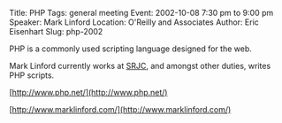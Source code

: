 Title: PHP
Tags: general meeting
Event: 2002-10-08 7:30 pm to 9:00 pm
Speaker: Mark Linford
Location: O'Reilly and Associates
Author: Eric Eisenhart
Slug: php-2002

PHP is a commonly used scripting language designed for the web.

Mark Linford currently works at [SRJC](http://www.santarosa.edu/), and amongst other duties, writes PHP scripts.

[http://www.php.net/](http://www.php.net/)

[http://www.marklinford.com/](http://www.marklinford.com/)
